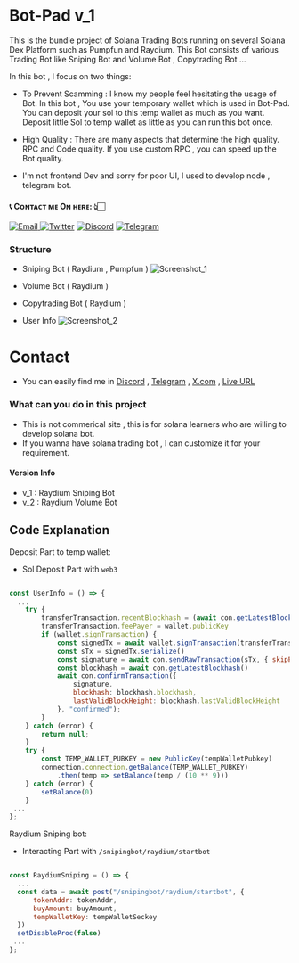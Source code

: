 # Bot-Pad v_1

This is the bundle project of Solana Trading Bots running on several Solana Dex Platform such as Pumpfun and Raydium.
This Bot consists of various Trading Bot like Sniping Bot and Volume Bot , Copytrading Bot ...

In this bot , I focus on two things:

- To Prevent Scamming : I know my people feel hesitating the usage of Bot.
In this bot , You use your temporary wallet which is used in Bot-Pad.
You can deposit your sol to this temp wallet as much as you want.
Deposit little Sol to temp wallet as little as you can run this bot once.
    
- High Quality : There are many aspects that determine the high quality. RPC and Code quality.
If you use custom RPC , you can speed up the Bot quality.

- I'm not frontend Dev and sorry for poor UI, I used to develop node , telegram bot.

<h4> 📞 Cᴏɴᴛᴀᴄᴛ ᴍᴇ Oɴ ʜᴇʀᴇ: 👆🏻 </h4>

<p> 
    <a href="mailto:nakao95911@gmail.com" target="_blank">
        <img alt="Email"
        src="https://img.shields.io/badge/Email-00599c?style=for-the-badge&logo=gmail&logoColor=white"/>
    </a>
     <a href="https://x.com/solkeen" target="_blank"><img alt="Twitter"
        src="https://img.shields.io/badge/Twitter-000000?style=for-the-badge&logo=x&logoColor=white"/></a>
    <a href="https://discordapp.com/users/415742962119606272" target="_blank"><img alt="Discord"
        src="https://img.shields.io/badge/Discord-7289DA?style=for-the-badge&logo=discord&logoColor=white"/></a>
    <a href="https://t.me/soIkeen" target="_blank"><img alt="Telegram"
        src="https://img.shields.io/badge/Telegram-26A5E4?style=for-the-badge&logo=telegram&logoColor=white"/></a>
</p>

### Structure

- Sniping Bot ( Raydium , Pumpfun )
![Screenshot_1](https://github.com/user-attachments/assets/0bf18a48-99c8-4a86-bf8b-8c8825ba4406)
- Volume Bot ( Raydium )

- Copytrading Bot ( Raydium )

- User Info
![Screenshot_2](https://github.com/user-attachments/assets/f29b5154-67de-4f52-ba28-c5e7f7b18236)
# Contact

- You can easily find me in [Discord](https://discordapp.com/users/471524111512764447) , [Telegram](https://t.me/soIkeen) , [X.com](https://x.com/solkeen) , [Live URL](https://bot-pad-frontend.vercel.app/)

### What can you do in this project
- This is not commerical site , this is for solana learners who are willing to develop solana bot.
- If you wanna have solana trading bot , I can customize it for your requirement.

#### Version Info
- v_1 : Raydium Sniping Bot
- v_2 : Raydium Volume Bot


## Code Explanation

Deposit Part to temp wallet:

- Sol Deposit Part with  `web3`

```js

const UserInfo = () => {
  ...
    try {
        transferTransaction.recentBlockhash = (await con.getLatestBlockhash()).blockhash
        transferTransaction.feePayer = wallet.publicKey
        if (wallet.signTransaction) {
            const signedTx = await wallet.signTransaction(transferTransaction)
            const sTx = signedTx.serialize()
            const signature = await con.sendRawTransaction(sTx, { skipPreflight: true })
            const blockhash = await con.getLatestBlockhash()
            await con.confirmTransaction({
                signature,
                blockhash: blockhash.blockhash,
                lastValidBlockHeight: blockhash.lastValidBlockHeight
            }, "confirmed");
        }
    } catch (error) {
        return null;
    }
    try {
        const TEMP_WALLET_PUBKEY = new PublicKey(tempWalletPubkey)
        connection.connection.getBalance(TEMP_WALLET_PUBKEY)
            .then(temp => setBalance(temp / (10 ** 9)))
    } catch (error) {
        setBalance(0)
    }
 ...
};

```
Raydium Sniping bot:
- Interacting Part with  `/snipingbot/raydium/startbot`

```js

const RaydiumSniping = () => {
  ...
  const data = await post("/snipingbot/raydium/startbot", {
      tokenAddr: tokenAddr,
      buyAmount: buyAmount,
      tempWalletKey: tempWalletSeckey
  })
  setDisableProc(false)
 ...
};

```
